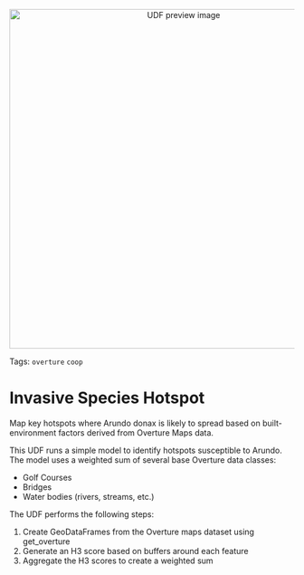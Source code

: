 <!--fused:preview-->
<p align="center"><img src="https://fused-magic.s3.us-west-2.amazonaws.com/blog-assets/liz2.png" width="600" alt="UDF preview image"></p>

<!--fused:tags-->
Tags: `overture` `coop`

<!--fused:readme-->
# Invasive Species Hotspot

Map key hotspots where Arundo donax is likely to spread based on built-environment factors derived from Overture Maps data.

This UDF runs a simple model to identify hotspots susceptible to Arundo. The model uses a weighted sum of several base Overture data classes:

- Golf Courses
- Bridges
- Water bodies (rivers, streams, etc.)

The UDF performs the following steps:

1. Create GeoDataFrames from the Overture maps dataset using get_overture
2. Generate an H3 score based on buffers around each feature
3. Aggregate the H3 scores to create a weighted sum

